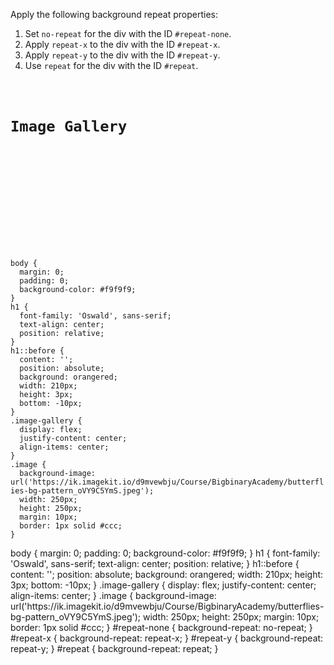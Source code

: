 Apply the following background repeat properties:

1. Set `no-repeat` for the div with the ID `#repeat-none`.
2. Apply `repeat-x` to the div with the ID `#repeat-x`.
3. Apply `repeat-y` to the div with the ID `#repeat-y`.
4. Use `repeat` for the div with the ID `#repeat`.


<codeblock language="css" type="exercise" testMode="fixedInput">
<code>
<panel language="html">
<h1>Image Gallery</h1>
<div class="image-gallery">
  <div class="image" id="repeat-none"></div>
  <div class="image" id="repeat-x"></div>
  <div class="image" id="repeat-y"></div>
  <div class="image" id="repeat"></div>
</div>
</panel>
<panel language="css">
body {
  margin: 0;
  padding: 0;
  background-color: #f9f9f9;
}
h1 {
  font-family: 'Oswald', sans-serif;
  text-align: center;
  position: relative;
}
h1::before {
  content: '';
  position: absolute;
  background: orangered;
  width: 210px;
  height: 3px;
  bottom: -10px;
}
.image-gallery {
  display: flex;
  justify-content: center;
  align-items: center;
}
.image {
  background-image: url('https://ik.imagekit.io/d9mvewbju/Course/BigbinaryAcademy/butterflies-bg-pattern_oVY9C5YmS.jpeg');
  width: 250px;
  height: 250px;
  margin: 10px;
  border: 1px solid #ccc;
}
</panel>
</code>

<solution>
body {
  margin: 0;
  padding: 0;
  background-color: #f9f9f9;
}
h1 {
  font-family: 'Oswald', sans-serif;
  text-align: center;
  position: relative;
}
h1::before {
  content: '';
  position: absolute;
  background: orangered;
  width: 210px;
  height: 3px;
  bottom: -10px;
}
.image-gallery {
  display: flex;
  justify-content: center;
  align-items: center;
}
.image {
  background-image: url('https://ik.imagekit.io/d9mvewbju/Course/BigbinaryAcademy/butterflies-bg-pattern_oVY9C5YmS.jpeg');
  width: 250px;
  height: 250px;
  margin: 10px;
  border: 1px solid #ccc;
}
#repeat-none {
  background-repeat: no-repeat;
}
#repeat-x {
  background-repeat: repeat-x;
}
#repeat-y {
  background-repeat: repeat-y;
}
#repeat {
  background-repeat: repeat;
}
</solution>
</codeblock>
